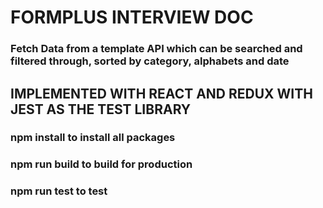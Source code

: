 # **FORMPLUS INTERVIEW DOC**
### **Fetch Data from a template API which can be searched and filtered through, sorted by category, alphabets and date**
## **IMPLEMENTED WITH REACT AND REDUX WITH JEST AS THE TEST LIBRARY**
### **npm install to install all packages**
### **npm run build to build for production**
### **npm run test to test**
